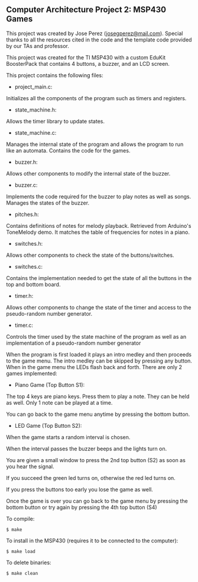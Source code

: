 ## Computer Architecture Project 2: MSP430 Games

This project was created by Jose Perez (josegperez@mail.com). Special thanks to all the resources cited in the code and the template code provided by our TAs and professor.

This project was created for the TI MSP430 with a custom EduKit BoosterPack that contains 4 buttons, a buzzer, and an LCD screen.

This project contains the following files:
* project_main.c:

 Initializes all the components of the program such as timers and registers.

* state_machine.h:

 Allows the timer library to update states.

* state_machine.c:

 Manages the internal state of the program and allows the program to run like an automata. Contains the code for the games.

* buzzer.h:

 Allows other components to modify the internal state of the buzzer.

* buzzer.c:

 Implements the code required for the buzzer to play notes as well as songs. Manages the states of the buzzer.

* pitches.h:

 Contains definitions of notes for melody playback. Retrieved from Arduino's ToneMelody demo. It matches the table of frequencies for notes in a piano.

* switches.h:

 Allows other components to check the state of the buttons/switches. 

* switches.c:

 Contains the implementation needed to get the state of all the buttons in the top and bottom board.

* timer.h:

 Allows other components to change the state of the timer and access to the pseudo-random number generator.

* timer.c:

 Controls the timer used by the state machine of the program as well as an implementation of a pseudo-random number generator


When the program is first loaded it plays an intro medley and then proceeds to the game menu. The intro medley can be skipped by pressing any button. When in the game menu the LEDs flash back and forth. There are only 2 games implemented:

* Piano Game (Top Button S1):

 The top 4 keys are piano keys. Press them to play a note. They can be held as well. Only 1 note can be played at a time.

 You can go back to the game menu anytime by pressing the bottom button.

* LED Game (Top Button S2):

 When the game starts a random interval is chosen.

 When the interval passes the buzzer beeps and the lights turn on.

 You are given a small window to press the 2nd top button (S2) as soon as you hear the signal.

 If you succeed the green led turns on, otherwise the red led turns on.

 If you press the buttons too early you lose the game as well.

 Once the game is over you can go back to the game menu by pressing the bottom button or try again by pressing the 4th top button (S4)


To compile:
~~~
$ make
~~~

To install in the MSP430 (requires it to be connected to the computer):
~~~
$ make load
~~~

To delete binaries:
~~~
$ make clean
~~~